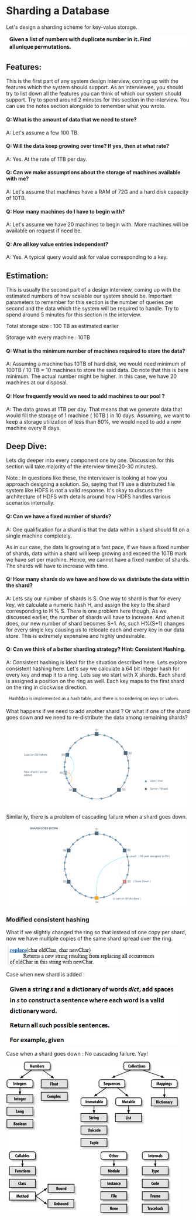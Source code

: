 # Sharding a Database

Let's design a sharding scheme for key-value storage.

![](../../.gitbook/assets/image%20%2811%29.png)

## Features:

This is the first part of any system design interview, coming up with the features which the system should support. As an interviewee, you should try to list down all the features you can think of which our system should support. Try to spend around 2 minutes for this section in the interview. You can use the notes section alongside to remember what you wrote. 

#### Q: What is the amount of data that we need to store? 

A: Let's assume a few 100 TB.

#### Q: Will the data keep growing over time? If yes, then at what rate?

A: Yes. At the rate of 1TB per day.

#### Q: Can we make assumptions about the storage of machines available with me? 

A: Let's assume that machines have a RAM of 72G and a hard disk capacity of 10TB. 

#### Q: How many machines do I have to begin with? 

A: Let's assume we have 20 machines to begin with. More machines will be available on request if need be. 

#### Q: Are all key value entries independent?

A: Yes. A typical query would ask for value corresponding to a key. 

## Estimation:

This is usually the second part of a design interview, coming up with the estimated numbers of how scalable our system should be. Important parameters to remember for this section is the number of queries per second and the data which the system will be required to handle. Try to spend around 5 minutes for this section in the interview.

Total storage size : 100 TB as estimated earlier 

Storage with every machine : 10TB 

#### Q: What is the minimum number of machines required to store the data? 

A: Assuming a machine has 10TB of hard disk, we would need minimum of 100TB / 10 TB = 10 machines to store the said data. Do note that this is bare minimum. The actual number might be higher. In this case, we have 20 machines at our disposal.

#### Q: How frequently would we need to add machines to our pool ? 

A: The data grows at 1TB per day. That means that we generate data that would fill the storage of 1 machine \( 10TB \) in 10 days. Assuming, we want to keep a storage utilization of less than 80%, we would need to add a new machine every 8 days.

## Deep Dive: 

Lets dig deeper into every component one by one. Discussion for this section will take majority of the interview time\(20-30 minutes\). 

Note : In questions like these, the interviewer is looking at how you approach designing a solution. So, saying that I’ll use a distributed file system like HDFS is not a valid response. It's okay to discuss the architecture of HDFS with details around how HDFS handles various scenarios internally.

#### Q: Can we have a fixed number of shards?

A: One qualification for a shard is that the data within a shard should fit on a single machine completely. 

As in our case, the data is growing at a fast pace, if we have a fixed number of shards, data within a shard will keep growing and exceed the 10TB mark we have set per machine. Hence, we cannot have a fixed number of shards. The shards will have to increase with time.

#### Q: How many shards do we have and how do we distribute the data within the shard? 

A: Lets say our number of shards is S. One way to shard is that for every key, we calculate a numeric hash H, and assign the key to the shard corresponding to H % S. There is one problem here though. As we discussed earlier, the number of shards will have to increase. And when it does, our new number of shard becomes S+1. As, such H%\(S+1\) changes for every single key causing us to relocate each and every key in our data store. This is extremely expensive and highly undesirable.

#### Q: Can we think of a better sharding strategy? Hint: Consistent Hashing. 

A: Consistent hashing is ideal for the situation described here. Lets explore consistent hashing here. Let's say we calculate a 64 bit integer hash for every key and map it to a ring. Lets say we start with X shards. Each shard is assigned a position on the ring as well. Each key maps to the first shard on the ring in clockwise direction.

![](../../.gitbook/assets/image%20%2814%29.png)

What happens if we need to add another shard ? Or what if one of the shard goes down and we need to re-distribute the data among remaining shards?

![](../../.gitbook/assets/image%20%2820%29.png)

Similarily, there is a problem of cascading failure when a shard goes down.

![](../../.gitbook/assets/image%20%2826%29.png)

### Modified consistent hashing 

What if we slightly changed the ring so that instead of one copy per shard, now we have multiple copies of the same shard spread over the ring.

![](../../.gitbook/assets/image%20%287%29.png)

Case when new shard is added :

![](../../.gitbook/assets/image%20%285%29.png)

Case when a shard goes down : No cascading failure. Yay!

![](../../.gitbook/assets/image%20%282%29.png)



